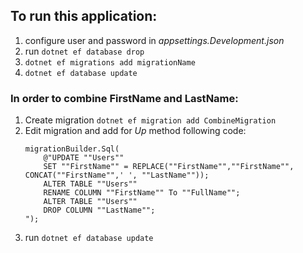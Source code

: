 ﻿## To run this application:

1. configure user and password in *appsettings.Development.json*
2. run ```dotnet ef database drop``` 
3. ```dotnet ef migrations add migrationName```
4. ```dotnet ef database update```


### In order to combine FirstName and LastName:
1. Create migration ```dotnet ef migration add CombineMigration```
2. Edit migration and add for *Up* method following code:
      ```
      migrationBuilder.Sql(
          @"UPDATE ""Users""
          SET ""FirstName"" = REPLACE(""FirstName"",""FirstName"", CONCAT(""FirstName"",' ', ""LastName"")); 
          ALTER TABLE ""Users""
          RENAME COLUMN ""FirstName"" To ""FullName"";
          ALTER TABLE ""Users""
          DROP COLUMN ""LastName"";
      ");
      ```
3. run ```dotnet ef database update```
